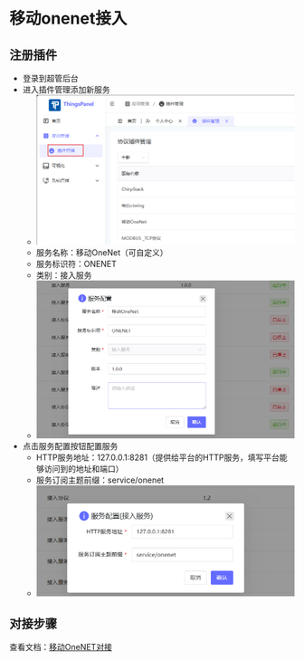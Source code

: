 # 移动onenet接入

## 注册插件

- 登录到超管后台
- 进入插件管理添加新服务
  - ![插件管理](./image/image.png)
  - 服务名称：移动OneNet（可自定义）
  - 服务标识符：ONENET
  - 类别：接入服务
  - ![新增插件](./image/image-1.png)
- 点击服务配置按钮配置服务
  - HTTP服务地址：127.0.0.1:8281（提供给平台的HTTP服务，填写平台能够访问到的地址和端口）
  - 服务订阅主题前缀：service/onenet
  - ![服务配置](./image/image-2.png)

## 对接步骤

 查看文档：[移动OneNET对接](http://thingspanel.io/zh-Hans/docs/device-connect/service_access/onenet)
